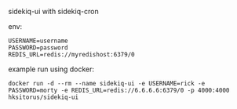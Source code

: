 sidekiq-ui with sidekiq-cron

env:
```
USERNAME=username
PASSWORD=password
REDIS_URL=redis://myredishost:6379/0
```

example run using docker:
```
docker run -d --rm --name sidekiq-ui -e USERNAME=rick -e PASSWORD=morty -e REDIS_URL=redis://6.6.6.6:6379/0 -p 4000:4000 hksitorus/sidekiq-ui
```



